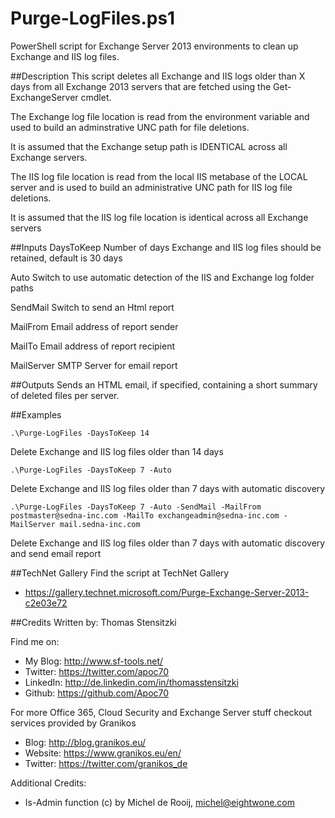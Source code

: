 # Purge-LogFiles.ps1
PowerShell script for Exchange Server 2013 environments to clean up Exchange and IIS log files.

##Description
This script deletes all Exchange and IIS logs older than X days from all Exchange 2013 servers that are fetched using the Get-ExchangeServer cmdlet.

The Exchange log file location is read from the environment variable and used to build an adminstrative UNC path for file deletions.

It is assumed that the Exchange setup path is IDENTICAL across all Exchange servers.

The IIS log file location is read from the local IIS metabase of the LOCAL server and is used to build an administrative UNC path for IIS log file deletions.

 
It is assumed that the IIS log file location is identical across all Exchange servers

##Inputs
DaysToKeep
Number of days Exchange and IIS log files should be retained, default is 30 days

Auto
Switch to use automatic detection of the IIS and Exchange log folder paths

SendMail
Switch to send an Html report

MailFrom
Email address of report sender

MailTo
Email address of report recipient

MailServer
SMTP Server for email report
  

##Outputs
Sends an HTML email, if specified, containing a short summary of deleted files per server.

##Examples
```
.\Purge-LogFiles -DaysToKeep 14
```
Delete Exchange and IIS log files older than 14 days

```
.\Purge-LogFiles -DaysToKeep 7 -Auto
```
Delete Exchange and IIS log files older than 7 days with automatic discovery

```
.\Purge-LogFiles -DaysToKeep 7 -Auto -SendMail -MailFrom postmaster@sedna-inc.com -MailTo exchangeadmin@sedna-inc.com -MailServer mail.sedna-inc.com 
```
Delete Exchange and IIS log files older than 7 days with automatic discovery and send email report

##TechNet Gallery
Find the script at TechNet Gallery
* https://gallery.technet.microsoft.com/Purge-Exchange-Server-2013-c2e03e72


##Credits
Written by: Thomas Stensitzki

Find me on:

* My Blog:	http://www.sf-tools.net/
* Twitter:	https://twitter.com/apoc70
* LinkedIn:	http://de.linkedin.com/in/thomasstensitzki
* Github:	https://github.com/Apoc70

For more Office 365, Cloud Security and Exchange Server stuff checkout services provided by Granikos

* Blog:     http://blog.granikos.eu/
* Website:	https://www.granikos.eu/en/
* Twitter:	https://twitter.com/granikos_de

Additional Credits:
* Is-Admin function (c) by Michel de Rooij, michel@eightwone.com
